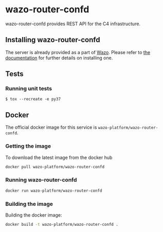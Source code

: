 # wazo-router-confd

wazo-router-confd provides REST API for the C4 infrastructure.

## Installing wazo-router-confd

The server is already provided as a part of [Wazo](http://documentation.wazo.community).
Please refer to [the documentation](http://documentation.wazo.community/en/stable/installation/installsystem.html) for
further details on installing one.

## Tests

### Running unit tests

```
$ tox --recreate -e py37
```

## Docker

The official docker image for this service is `wazo-platform/wazo-router-confd`.


### Getting the image

To download the latest image from the docker hub

```sh
docker pull wazo-platform/wazo-router-confd
```

### Running wazo-router-confd

```sh
docker run wazo-platform/wazo-router-confd
```

### Building the image

Building the docker image:

```sh
docker build -t wazo-platform/wazo-router-confd .
```


